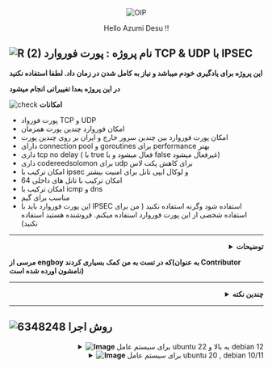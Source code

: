 

<p align="center">
  <img src="https://github.com/Azumi67/PortforwardSec/assets/119934376/8993e9dc-6b78-4543-850c-6c5e6dcc9843" alt="OIP">
</p>
<div align="center">

Hello Azumi Desu !!

</div>

![R (2)](https://github.com/Azumi67/PrivateIP-Tunnel/assets/119934376/a064577c-9302-4f43-b3bf-3d4f84245a6f)
نام پروژه : پورت فوروارد TCP & UDP با IPSEC
---------------------------------------------------------------


**این پروژه برای یادگیری خودم میباشد و نیاز به کامل شدن در زمان داد. لطفا استفاده نکنید**

**در این پروژه بعدا تغییراتی انجام میشود**

![check](https://github.com/Azumi67/PrivateIP-Tunnel/assets/119934376/13de8d36-dcfe-498b-9d99-440049c0cf14)
**امکانات**
- پورت فورواد TCP و UDP
- امکان فوروارد چندین پورت همزمان
- امکان پورت فوروارد بین چندین سرور خارج و ایران بر روی چندین پورت
- دارای connection pool و goroutines برای performance بهتر
- داری tcp no delay ( با true فعال میشود و با false غیرفعال میشود)
- داری codereedsolomon برای udp برای کاهش پکت لاس
- امکان ترکیب با ipsec و لوکال ایپی تانل برای امنیت بیشتر
- امکان ترکیب با تانل های داخلی 64
- امکان ترکیب با icmp و dns
- مناسب برای گیم 
- این پورت فوروارد باید با IPSEC استفاده شود وگرنه استفاده نکنید ( من برای استفاده شخصی از این پورت فوروارد استفاده میکنم. فروشنده هستید استفاده نکنید)
-----------------------

 <div align="right">
  <details>
    <summary><strong>توضیحات</strong></summary>
  
------------------------------------ 
 <div align="right">
   
- این برنامه برای یادگیری بیشتر و ipsec نوشته شده است و این برنامه در طی زمان، بهبود میابد. اگر دوست داشتید استفاده کنید
- در حال حاضر من از این برنامه برای گیم آنلاین هم استفاده میکنم.
- اسکریپت هم برایش میسازم.
- هم چنین udp با استفاده از سوکت و buffer size و codereedsolomon اضافه شده است.
- به udp، کانکشن پول و goroutines برای performance بهتر اضافه شد.
- تنها برای UDP نیاز است که سوکت نصب شده باشد و برای TCP نیازی نیست.
- در udp از reedsolomon برای کاهش پکت لاس استفاده شده که به عبارتی از two data shards and two parity shards استفاده شده است
- از هدر استفاده نکنید چون شاید مشکل دار شوید. در هر صورت برای گیم به هدر نیازی ندارم. بعدا به این پروژه xray core را در صورت امکان اضافه میکنم .
- اگر با ایپی 4 جواب نگرفتید ، با ایپی 6 native یا لوکال تست نمایید. من خودم شخصا با همشون جواب گرفتم
- این پورت فوروارد با لوکال و ipsec استفاده خواهد شد(برای امنیت بیشتر)
- این پورت فوروارد بعدا با تانل داخلی هم ترکیب خواهد شد
- به این برنامه tcp no delay هم برای پینگ بهتر اضافه شد. بافر سایز هم توسط کامند لاین، قابل تغییر میباشد و همچنین از تعداد goroutines 100 برای performance استفاده میکند
- بعدا این پروژه اپدیت خواهد شد و برای ترکیب با پروژه های دیگر،‌ feature های جدید در صورت نیاز اضافه خواهد شد.
- اگر‌ از این پروژه استفاده کردید و مشکلی دیدید میتوانید در قسمت issues یا ایمیل به اطلاع من برسانید
  </details>
</div>

**مرسی از engboy که در تست به من کمک بسیاری کردند(به عنوان Contributor نامشون اورده شده است)**

---------------------
<div align="right">
  <details>
    <summary><strong>چندین نکته</strong></summary>
    
  ------------------------------------ 
   <div align="right">

- اگر به هر دلیلی udp در سرور شما لیمیت بود، از geneve و ایپی 4 یا ایپی 6 استفاده نمایید.
- اگر باز هم لیمیت سرور ایران شما زیاد بود ، به صورت kcp و tcp برای گیم استفاده نمایید.
- برای tcp نیازی به نصب هیچ پروگرامی ندارید و فقط udp از پایه سوکت استفاده میکند.
- امکانش هست که در سرور شما، بعضی از روش های لوکال بسته یا لیمیت شده باشد (فرقی بین اسکریپت با manual نیست)،‌پس بهتره از روش های جایگزین استفاده کنید و بعد پورت فوروارد انجام دهید.
  </details>
</div>

------------------------------------ 
  ![6348248](https://github.com/Azumi67/PrivateIP-Tunnel/assets/119934376/398f8b07-65be-472e-9821-631f7b70f783)
**روش اجرا**
-

 <div align="right">
  <details>
    <summary><strong><img src="https://github.com/Azumi67/Rathole_reverseTunnel/assets/119934376/fcbbdc62-2de5-48aa-bbdd-e323e96a62b5" alt="Image"> </strong>برای سیستم عامل ubuntu 22 به بالا و debian 12</summary>
  
------------------------------------ 

 **برای استفاده از گو، پکیج گو را اول نصب کنید.(میتونید از اسکریپت پروژه های گو من برای نصب استفاده نمایید)**

 - اول با استفاده از این پروژه https://github.com/Azumi67/6TO4-GRE-IPIP-SIT یک ارتباط بین لوکال‌ و ریموت برقرار کنید . یه عنوان مثال vxlan ipsec و بعد پورت فوروارد را انجام دهید.

 <div align="left">
   
  ```
  apt update -y
  apt install wget -y
  apt install unzip -y
  wget https://github.com/Azumi67/PortforwardSec/releases/download/v1.0.1/amd64.zip
  unzip amd64.zip -d /root/portforward
  cd portforward
  chmod +x azuminodelay_amd64
  chmod +x azumi4_amd64
  chmod +x azumi6_amd64
  ./azumi6_amd64 --install
  for tcp ipv4 : ./azuminodelay_amd64 iranip 5051 kharejip 5051 tcp true 65535
  for tcp ipv6 : ./azuminodelay_amd64 :: 5051 kharejipv6 5051 tcp true 65535
  for udp ipv4 : ./azumi4_amd64 --iranPort 5051 --remoteIP kharejipv4 --remotePort 5051 --bufferSize 65507
  for udp ipv6 : /azumi6_amd64 --iranPort 5051 --remoteIP kharejipv6 --remotePort 5051 --bufferSize 65507
  
  ```

 <div align="right">
  - برای مولتی باید چندین سرویس با همین دستورات بسازید

  **نحوه ساختن سرویس**
 <div align="left">
   
```
nano /etc/systemd/system/azumi.service
## put this config inside [ This is a sample]##

[Unit]
Description=Azumi Service
After=network.target

[Service]
Type=simple
Restart=always    
RestartSec=5s
LimitNOFILE=1048576
ExecStart=/root/portforward/azumi4_amd64 --iranPort 1180 --remoteIP 80.200.1.1 --remotePort 1180 --bufferSize 65507

[Install]
WantedBy=multi-user.target
##### do not copy this ###
chmod u+x /etc/systemd/system/azumi.service
systemctl enable /etc/systemd/system/azumi.service
systemctl start azumi.service
 ```

  </details>
</div>
 <div align="right">
  <details>
    <summary><strong><img src="https://github.com/Azumi67/Rathole_reverseTunnel/assets/119934376/fcbbdc62-2de5-48aa-bbdd-e323e96a62b5" alt="Image"> </strong>برای سیستم عامل ubuntu 20 , debian 10/11</summary>

 <div align="left">
   
```
install go package
sudo apt-get install git-all
git clone https://github.com/Azumi67/PortforwardSec
cd PortforwardSec
go clean -modcache
go mod tidy
go get github.com/Azumi67/PortforwardSec/tcp
go get github.com/Azumi67/PortforwardSec/nodelay
go get github.com/Azumi67/PortforwardSec/udp4
go get github.com/Azumi67/PortforwardSec/udp6
go get github.com/klauspost/reedsolomon
go run azumi4.go --install or go run azumi6.go --install [For UDP only]
[TCP] : go run azumi.go ip-iran port-iran ip-kharej port-kharej tcp
[TCP & No delay] : go run azuminodelay.go ip-iran port-iran ip-kharej port-kharej tcp true/false buffersize
[UDP4] : go run azumi4.go --iranPort portiran --remoteIP ipkharej --remotePort portkharej --bufferSize 65507
[UDP6] : go run azumi6.go --iranPort portiran --remoteIP ipkharej --remotePort portkharej --bufferSize 65507

=======

**Note** : example for upgrade : go get -u github.com/Azumi67/PortforwardSec/udp4

=======

TCP Example :

example IPV4 : go run azumi.go 1.1.1.1 5050 1.1.1.2 5050 tcp

example IPV6 : go run azumi.go :: 5050 2002::db8:1 5050 tcp

=======

TCP No delay Example :

example IPV4 : go run azuminodelay.go 100.100.100.100 5050 200.200.200.200 5050 tcp true 65535

example IPV6 : go run azuminodelay.go :: 5050 2002::db8:1 5050 tcp true 65535

=======

UDP Example 

example IPV4 : go run azumi4.go --iranPort 5051 --remoteIP 200.100.20.100 --remotePort 5051 --bufferSize 65507

example IPV6 : go run azumi6.go --iranPort 5051 --remoteIP 2002::db8:1 --remotePort 5051 --bufferSize 65507
```
 <div align="right">
- برای مولتی پورت باید سرویس جداگانه برای هر پورت بسازید 


  **نحوه ساختن سرویس**
 <div align="left">
   
```
nano /etc/systemd/system/azumi.service
## put this config inside [ This is a sample]##

[Unit]
Description=Azumi Service
After=network.target

[Service]
Type=simple
Restart=always    
RestartSec=5s
LimitNOFILE=1048576
ExecStart=/root/PortforwardSec/azumi4.go --iranPort 1180 --remoteIP 80.200.1.1 --remotePort 1180 --bufferSize 65507

[Install]
WantedBy=multi-user.target
##### do not copy this ###
chmod u+x /etc/systemd/system/azumi.service
systemctl enable /etc/systemd/system/azumi.service
systemctl start azumi.service
 ```

  </details>
</div>

